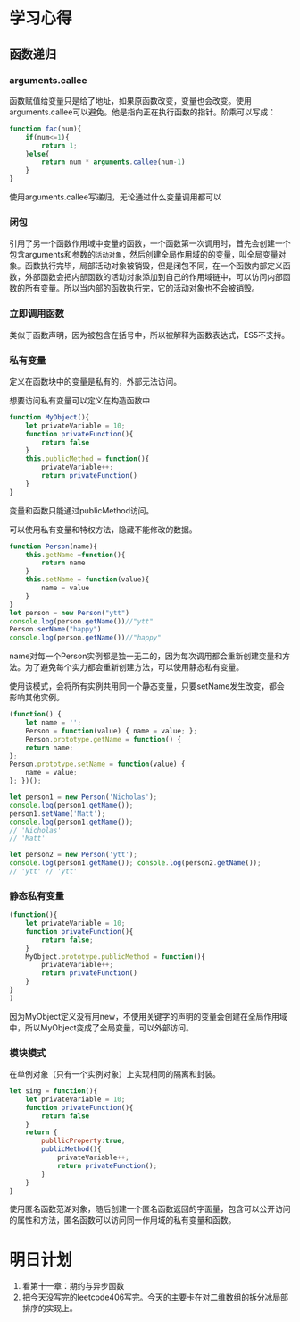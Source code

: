 # 学习心得

## 函数递归

### arguments.callee

函数赋值给变量只是给了地址，如果原函数改变，变量也会改变。使用arguments.callee可以避免。他是指向正在执行函数的指针。阶乘可以写成：

```js
function fac(num){
	if(num<=1){
		return 1;
	}else{
		return num * arguments.callee(num-1)
	}
}
```

使用arguments.callee写递归，无论通过什么变量调用都可以

### 闭包

引用了另一个函数作用域中变量的函数，一个函数第一次调用时，首先会创建一个包含arguments和参数的`活动对象`，然后创建全局作用域的的变量，叫全局变量对象。函数执行完毕，局部活动对象被销毁，但是闭包不同，在一个函数内部定义函数，外部函数会把内部函数的活动对象添加到自己的作用域链中，可以访问内部函数的所有变量。所以当内部的函数执行完，它的活动对象也不会被销毁。

### 立即调用函数

类似于函数声明，因为被包含在括号中，所以被解释为函数表达式，ES5不支持。

### 私有变量

定义在函数块中的变量是私有的，外部无法访问。

想要访问私有变量可以定义在构造函数中

```js
function MyObject(){
	let privateVariable = 10;
	function privateFunction(){
		return false
	}
    this.publicMethod = function(){
        privateVariable++;
		return privateFunction()
    }
}
```

变量和函数只能通过publicMethod访问。

可以使用私有变量和特权方法，隐藏不能修改的数据。

```js
function Person(name){
	this.getName =function(){
		return name
	}
	this.setName = function(value){
		name = value
	}
}
let person = new Person("ytt")
console.log(person.getName())//"ytt"
Person.serName("happy")
console.log(person.getName())//"happy"
```

name对每一个Person实例都是独一无二的，因为每次调用都会重新创建变量和方法。为了避免每个实力都会重新创建方法，可以使用静态私有变量。

使用该模式，会将所有实例共用同一个静态变量，只要setName发生改变，都会影响其他实例。

```js
(function() { 
    let name = '';
	Person = function(value) { name = value; };
	Person.prototype.getName = function() { 
    return name; 
};
Person.prototype.setName = function(value) { 
    name = value; 
}; })();

let person1 = new Person('Nicholas');
console.log(person1.getName()); 
person1.setName('Matt'); 
console.log(person1.getName());
// 'Nicholas'
// 'Matt'

let person2 = new Person('ytt');
console.log(person1.getName()); console.log(person2.getName());
// 'ytt' // 'ytt'
```



### 静态私有变量

```js
(function(){
	let privateVariable = 10;
	function privateFunction(){
		return false;
	}
	MyObject.prototype.publicMethod = function(){
        privateVariable++;
		return privateFunction()
    }
}
)
```

因为MyObject定义没有用new，不使用关键字的声明的变量会创建在全局作用域中，所以MyObject变成了全局变量，可以外部访问。

### 模块模式

在单例对象（只有一个实例对象）上实现相同的隔离和封装。

```js
let sing = function(){
	let privateVariable = 10;
	function privateFunction(){
		return false
	}
	return {
		publlicProperty:true,
		publicMethod(){
			privateVariable++;
			return privateFunction();
		}
	}
}
```

使用匿名函数范湖对象，随后创建一个匿名函数返回的字面量，包含可以公开访问的属性和方法，匿名函数可以访问同一作用域的私有变量和函数。

# 明日计划

1. 看第十一章：期约与异步函数
2. 把今天没写完的leetcode406写完。今天的主要卡在对二维数组的拆分冰局部排序的实现上。

